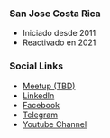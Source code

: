 ### San Jose Costa Rica
* Iniciado desde 2011
* Reactivado en 2021

### Social Links
* [Meetup (TBD)](#)
* [LinkedIn](https://www.linkedin.com/company/owaspcr)
* [Facebook](https://www.facebook.com/groups/OWASPCR/)
* [Telegram](https://t.me/joinchat/FEW3Gnqvs6h40ixe)
* [Youtube Channel](https://www.youtube.com/channel/UCDpgX-tHl449TYR8Giy4ZgA)


